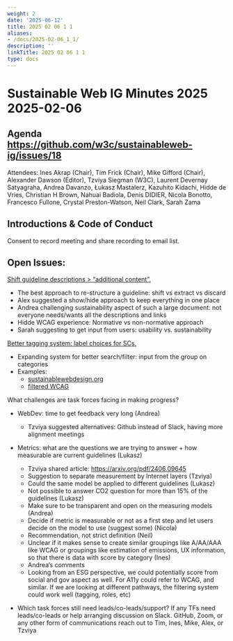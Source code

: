 ```yaml
---
weight: 2
date: '2025-06-12'
title: 2025 02 06 1 1
aliases:
- /docs/2025-02-06_1_1/
description: ''
linkTitle: 2025 02 06 1 1
type: docs
---
```


# Sustainable Web IG Minutes 2025 2025-02-06

## Agenda https://github.com/w3c/sustainableweb-ig/issues/18

Attendees: Ines Akrap (Chair), Tim Frick (Chair), Mike Gifford (Chair), Alexander Dawson (Editor), Tzviya Siegman (W3C), Laurent Devernay Satyagraha, Andrea Davanzo, Łukasz Mastalerz, Kazuhito Kidachi, Hidde de Vries, Christian H Brown, Nahuai Badiola, Denis DIDIER, Nicola Bonotto, Francesco Fullone, Crystal Preston-Watson, Neil Clark, Sarah Zama


## Introductions & Code of Conduct
Consent to record meeting and share recording to email list.

## Open Issues:
<a href="https://github.com/w3c/sustainableweb-wsg/issues/14#issuecomment-2629405813">Shift guideline descriptions > “additional content”.</a>
* The best approach to re-structure a guideline: shift vs extract vs discard
* Alex suggested a show/hide approach to keep everything in one place
* Andrea challenging sustainability aspect of such a large document: not everyone needs/wants all the descriptions and links
* Hidde WCAG experience: Normative vs non-normative approach
* Sarah suggesting to get input from users: usability vs. sustainability

<a href="https://github.com/w3c/sustainableweb-wsg/issues/14#issuecomment-2612676839">Better tagging system: label choices for SCs.</a>
* Expanding system for better search/filter: input from the group on categories
* Examples: 
	* <a href="https://sustainablewebdesign.org/guidelines/">sustainablewebdesign.org</a>
	* <a href="https://www.w3.org/WAI/WCAG22/quickref/?versions=2.2&currentsidebar=%23col_customize">filtered WCAG</a>

What challenges are task forces facing in making progress?
* WebDev: time to get feedback very long (Andrea)
	* Tzviya suggested alternatives: Github instead of Slack, having more alignment meetings
* Metrics: what are the questions we are trying to answer + how measurable are current guidelines (Lukasz)
	* Tzviya shared article: https://arxiv.org/pdf/2406.09645 
	* Suggestion to separate measurement by Internet layers (Tzviya)
	* Could the same model be applied to different guidelines (Lukasz)
	* Not possible to answer CO2 question for more than 15% of the guidelines (Lukasz)
	* Make sure to be transparent and open on the measuring models (Andrea)
	* Decide if metric is measurable or not as a first step and let users decide on the model to use (suggest some) (Nicola)
	* Recommendation, not strict definition (Neil)
	* Unclear if it makes sense to create similar groupings like A/AA/AAA like WCAG or groupings like estimation of emissions, UX information, so that there is data with score by category (Ines)
	* Andrea’s comments
	* Looking from an ESG perspective, we could potentially score from social and gov aspect as well. For A11y could refer to WCAG, and similar. If we are looking at different pathways, the filtering system could work well (tagging, roles, etc)

* Which task forces still need leads/co-leads/support? If any TFs need leads/co-leads or help arranging discussion on Slack. GitHub, Zoom, or any other form of communications reach out to Tim, Ines, Mike, Alex, or Tzviya


